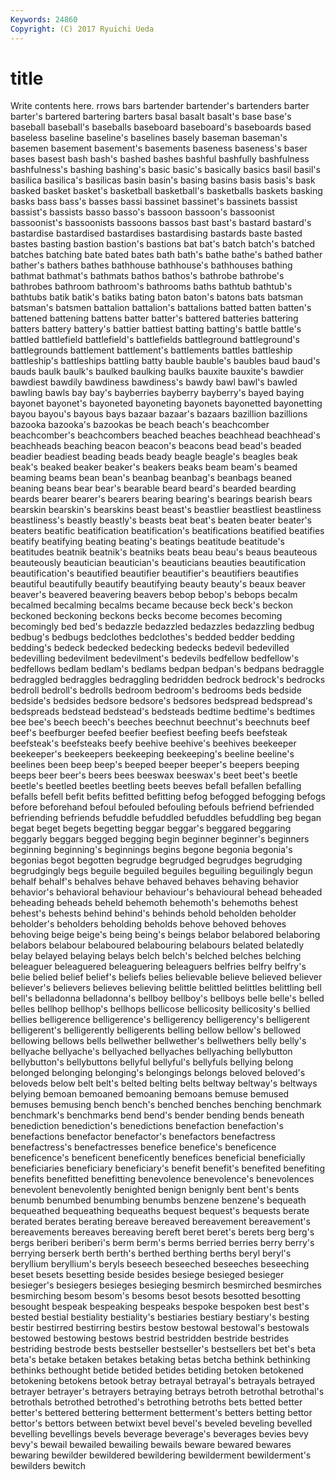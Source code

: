 ```yaml
---
Keywords: 24860 
Copyright: (C) 2017 Ryuichi Ueda
---
```


# title

Write contents here.
rrows bars bartender bartender's bartenders barter barter's bartered bartering barters
basal basalt basalt's base base's baseball baseball's baseballs baseboard baseboard's
baseboards based baseless baseline baseline's baselines basely baseman baseman's basemen
basement basement's basements baseness baseness's baser bases basest bash bash's
bashed bashes bashful bashfully bashfulness bashfulness's bashing bashing's basic basic's
basically basics basil basil's basilica basilica's basilicas basin basin's basing
basins basis basis's bask basked basket basket's basketball basketball's basketballs
baskets basking basks bass bass's basses bassi bassinet bassinet's bassinets
bassist bassist's bassists basso basso's bassoon bassoon's bassoonist bassoonist's bassoonists
bassoons bassos bast bast's bastard bastard's bastardise bastardised bastardises bastardising
bastards baste basted bastes basting bastion bastion's bastions bat bat's
batch batch's batched batches batching bate bated bates bath bath's
bathe bathe's bathed bather bather's bathers bathes bathhouse bathhouse's bathhouses
bathing bathmat bathmat's bathmats bathos bathos's bathrobe bathrobe's bathrobes bathroom
bathroom's bathrooms baths bathtub bathtub's bathtubs batik batik's batiks bating
baton baton's batons bats batsman batsman's batsmen battalion battalion's battalions
batted batten batten's battened battening battens batter batter's battered batteries
battering batters battery battery's battier battiest batting batting's battle battle's
battled battlefield battlefield's battlefields battleground battleground's battlegrounds battlement battlement's battlements
battles battleship battleship's battleships battling batty bauble bauble's baubles baud
baud's bauds baulk baulk's baulked baulking baulks bauxite bauxite's bawdier
bawdiest bawdily bawdiness bawdiness's bawdy bawl bawl's bawled bawling bawls
bay bay's bayberries bayberry bayberry's bayed baying bayonet bayonet's bayoneted
bayoneting bayonets bayonetted bayonetting bayou bayou's bayous bays bazaar bazaar's
bazaars bazillion bazillions bazooka bazooka's bazookas be beach beach's beachcomber
beachcomber's beachcombers beached beaches beachhead beachhead's beachheads beaching beacon beacon's
beacons bead bead's beaded beadier beadiest beading beads beady beagle
beagle's beagles beak beak's beaked beaker beaker's beakers beaks beam
beam's beamed beaming beams bean bean's beanbag beanbag's beanbags beaned
beaning beans bear bear's bearable beard beard's bearded bearding beards
bearer bearer's bearers bearing bearing's bearings bearish bears bearskin bearskin's
bearskins beast beast's beastlier beastliest beastliness beastliness's beastly beastly's beasts
beat beat's beaten beater beater's beaters beatific beatification beatification's beatifications
beatified beatifies beatify beatifying beating beating's beatings beatitude beatitude's beatitudes
beatnik beatnik's beatniks beats beau beau's beaus beauteous beauteously beautician
beautician's beauticians beauties beautification beautification's beautified beautifier beautifier's beautifiers beautifies
beautiful beautifully beautify beautifying beauty beauty's beaux beaver beaver's beavered
beavering beavers bebop bebop's bebops becalm becalmed becalming becalms became
because beck beck's beckon beckoned beckoning beckons becks become becomes
becoming becomingly bed bed's bedazzle bedazzled bedazzles bedazzling bedbug bedbug's
bedbugs bedclothes bedclothes's bedded bedder bedding bedding's bedeck bedecked bedecking
bedecks bedevil bedevilled bedevilling bedevilment bedevilment's bedevils bedfellow bedfellow's bedfellows
bedlam bedlam's bedlams bedpan bedpan's bedpans bedraggle bedraggled bedraggles bedraggling
bedridden bedrock bedrock's bedrocks bedroll bedroll's bedrolls bedroom bedroom's bedrooms
beds bedside bedside's bedsides bedsore bedsore's bedsores bedspread bedspread's bedspreads
bedstead bedstead's bedsteads bedtime bedtime's bedtimes bee bee's beech beech's
beeches beechnut beechnut's beechnuts beef beef's beefburger beefed beefier beefiest
beefing beefs beefsteak beefsteak's beefsteaks beefy beehive beehive's beehives beekeeper
beekeeper's beekeepers beekeeping beekeeping's beeline beeline's beelines been beep beep's
beeped beeper beeper's beepers beeping beeps beer beer's beers bees
beeswax beeswax's beet beet's beetle beetle's beetled beetles beetling beets
beeves befall befallen befalling befalls befell befit befits befitted befitting
befog befogged befogging befogs before beforehand befoul befouled befouling befouls
befriend befriended befriending befriends befuddle befuddled befuddles befuddling beg began
begat beget begets begetting beggar beggar's beggared beggaring beggarly beggars
begged begging begin beginner beginner's beginners beginning beginning's beginnings begins
begone begonia begonia's begonias begot begotten begrudge begrudged begrudges begrudging
begrudgingly begs beguile beguiled beguiles beguiling beguilingly begun behalf behalf's
behalves behave behaved behaves behaving behavior behavior's behavioral behaviour behaviour's
behavioural behead beheaded beheading beheads beheld behemoth behemoth's behemoths behest
behest's behests behind behind's behinds behold beholden beholder beholder's beholders
beholding beholds behove behoved behoves behoving beige beige's being being's
beings belabor belabored belaboring belabors belabour belaboured belabouring belabours belated
belatedly belay belayed belaying belays belch belch's belched belches belching
beleaguer beleaguered beleaguering beleaguers belfries belfry belfry's belie belied belief
belief's beliefs belies believable believe believed believer believer's believers believes
believing belittle belittled belittles belittling bell bell's belladonna belladonna's bellboy
bellboy's bellboys belle belle's belled belles bellhop bellhop's bellhops bellicose
bellicosity bellicosity's bellied bellies belligerence belligerence's belligerency belligerency's belligerent belligerent's
belligerently belligerents belling bellow bellow's bellowed bellowing bellows bells bellwether
bellwether's bellwethers belly belly's bellyache bellyache's bellyached bellyaches bellyaching bellybutton
bellybutton's bellybuttons bellyful bellyful's bellyfuls bellying belong belonged belonging belonging's
belongings belongs beloved beloved's beloveds below belt belt's belted belting
belts beltway beltway's beltways belying bemoan bemoaned bemoaning bemoans bemuse
bemused bemuses bemusing bench bench's benched benches benching benchmark benchmark's
benchmarks bend bend's bender bending bends beneath benediction benediction's benedictions
benefaction benefaction's benefactions benefactor benefactor's benefactors benefactress benefactress's benefactresses benefice
benefice's beneficence beneficence's beneficent beneficently benefices beneficial beneficially beneficiaries beneficiary
beneficiary's benefit benefit's benefited benefiting benefits benefitted benefitting benevolence benevolence's
benevolences benevolent benevolently benighted benign benignly bent bent's bents benumb
benumbed benumbing benumbs benzene benzene's bequeath bequeathed bequeathing bequeaths bequest
bequest's bequests berate berated berates berating bereave bereaved bereavement bereavement's
bereavements bereaves bereaving bereft beret beret's berets berg berg's bergs
beriberi beriberi's berm berm's berms berried berries berry berry's berrying
berserk berth berth's berthed berthing berths beryl beryl's beryllium beryllium's
beryls beseech beseeched beseeches beseeching beset besets besetting beside besides
besiege besieged besieger besieger's besiegers besieges besieging besmirch besmirched besmirches
besmirching besom besom's besoms besot besots besotted besotting besought bespeak
bespeaking bespeaks bespoke bespoken best best's bested bestial bestiality bestiality's
bestiaries bestiary bestiary's besting bestir bestirred bestirring bestirs bestow bestowal
bestowal's bestowals bestowed bestowing bestows bestrid bestridden bestride bestrides bestriding
bestrode bests bestseller bestseller's bestsellers bet bet's beta beta's betake
betaken betakes betaking betas betcha bethink bethinking bethinks bethought betide
betided betides betiding betoken betokened betokening betokens betook betray betrayal
betrayal's betrayals betrayed betrayer betrayer's betrayers betraying betrays betroth betrothal
betrothal's betrothals betrothed betrothed's betrothing betroths bets betted better better's
bettered bettering betterment betterment's betters betting bettor bettor's bettors between
betwixt bevel bevel's beveled beveling bevelled bevelling bevellings bevels beverage
beverage's beverages bevies bevy bevy's bewail bewailed bewailing bewails beware
bewared bewares bewaring bewilder bewildered bewildering bewilderment bewilderment's bewilders bewitch

